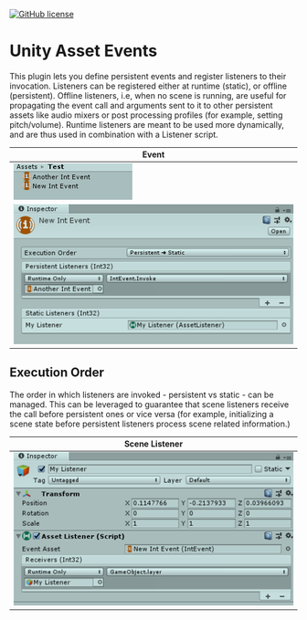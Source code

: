 [![GitHub license](https://img.shields.io/badge/license-MIT-blue.svg)](https://raw.githubusercontent.com/Smidgens/Unity-Asset-Events/master/LICENSE)


# Unity Asset Events

This plugin lets you define persistent events and register listeners to their invocation. Listeners can be registered either at runtime (static), or offline (persistent). Offline listeners, i.e, when no scene is running, are useful for propagating the event call and arguments sent to it to other persistent assets like audio mixers or post processing profiles (for example, setting pitch/volume). Runtime listeners are meant to be used more dynamically, and are thus used in combination with a Listener script. 


| Event |
| ------------- |
| ![](/Screenshots/02.png?raw=true "") |
| ![](/Screenshots/01.png?raw=true "")|


## Execution Order

The order in which listeners are invoked - persistent vs static - can be managed. This can be leveraged to guarantee that scene listeners receive the call before persistent ones or vice versa (for example, initializing a scene state before persistent listeners process scene related information.)





| Scene Listener |
| ------------- |
| ![](/Screenshots/03.png?raw=true "")|
